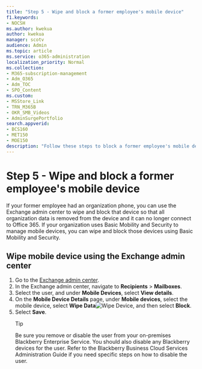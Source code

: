 ```yaml
---
title: "Step 5 - Wipe and block a former employee's mobile device"
f1.keywords:
- NOCSH
ms.author: kwekua
author: kwekua
manager: scotv
audience: Admin
ms.topic: article
ms.service: o365-administration
localization_priority: Normal
ms.collection: 
- M365-subscription-management
- Adm_O365
- Adm_TOC
- SPO_Content
ms.custom:
- MSStore_Link
- TRN_M365B
- OKR_SMB_Videos
- AdminSurgePortfolio
search.appverid:
- BCS160
- MET150
- MOE150
description: "Follow these steps to block a former employee's mobile device access."
---
```


# Step 5 - Wipe and block a former employee's mobile device

If your former employee had an organization phone, you can use the Exchange admin center to wipe and block that device so that all organization data is removed from the device and it can no longer connect to Office 365. If your organization uses Basic Mobility and Security to manage mobile devices, you can wipe and block those devices using Basic Mobility and Security.

## Wipe mobile device using the Exchange admin center

1. Go to the <a href="https://go.microsoft.com/fwlink/p/?linkid=2059104" target="_blank">Exchange admin center</a>.
2. In the Exchange admin center, navigate to **Recipients** \> **Mailboxes**.
3. Select the user, and under **Mobile Devices**, select **View details**.
4. On the **Mobile Device Details** page, under **Mobile devices**, select the mobile device, select **Wipe Data**![Wipe Device](../../media/1c113a36-53cb-4974-884f-3ecd9535506e.png), and then select **Block**.
5. Select **Save**.
   > [!TIP]
   > Be sure you remove or disable the user from your on-premises Blackberry Enterprise Service. You should also disable any Blackberry devices for the user. Refer to the Blackberry Business Cloud Services Administration Guide if you need specific steps on how to disable the user.
